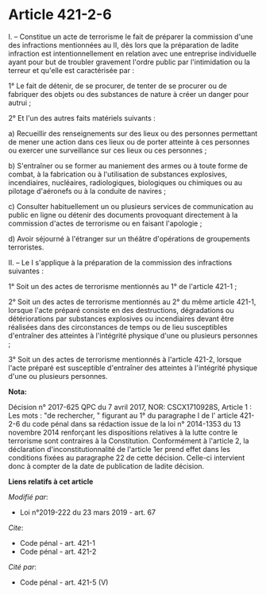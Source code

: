 # Article 421-2-6

I. – Constitue un acte de terrorisme le fait de préparer la commission d'une des infractions mentionnées au II, dès lors que
la préparation de ladite infraction est intentionnellement en relation avec une entreprise individuelle ayant pour but de
troubler gravement l'ordre public par l'intimidation ou la terreur et qu'elle est caractérisée par :

1° Le fait de détenir, de se procurer, de tenter de se procurer ou de fabriquer des objets ou des substances de nature à
créer un danger pour autrui ;

2° Et l'un des autres faits matériels suivants :

a) Recueillir des renseignements sur des lieux ou des personnes permettant de mener une action dans ces lieux ou de porter
atteinte à ces personnes ou exercer une surveillance sur ces lieux ou ces personnes ;

b) S'entraîner ou se former au maniement des armes ou à toute forme de combat, à la fabrication ou à l'utilisation de
substances explosives, incendiaires, nucléaires, radiologiques, biologiques ou chimiques ou au pilotage d'aéronefs ou à la
conduite de navires ;

c) Consulter habituellement un ou plusieurs services de communication au public en ligne ou détenir des documents provoquant
directement à la commission d'actes de terrorisme ou en faisant l'apologie ;

d) Avoir séjourné à l'étranger sur un théâtre d'opérations de groupements terroristes.

II. – Le I s'applique à la préparation de la commission des infractions suivantes :

1° Soit un des actes de terrorisme mentionnés au 1° de l'article 421-1 ;

2° Soit un des actes de terrorisme mentionnés au 2° du même article 421-1, lorsque l'acte préparé consiste en des
destructions, dégradations ou détériorations par substances explosives ou incendiaires devant être réalisées dans des
circonstances de temps ou de lieu susceptibles d'entraîner des atteintes à l'intégrité physique d'une ou plusieurs
personnes ;

3° Soit un des actes de terrorisme mentionnés à l'article 421-2, lorsque l'acte préparé est susceptible d'entraîner des
atteintes à l'intégrité physique d'une ou plusieurs personnes.

**Nota:**

Décision n° 2017-625 QPC du 7 avril 2017, NOR: CSCX1710928S, Article 1 : Les mots : "de rechercher, " figurant au 1° du
paragraphe I de l' article 421-2-6 du code pénal dans sa rédaction issue de la loi n° 2014-1353 du 13 novembre 2014
renforçant les dispositions relatives à la lutte contre le terrorisme sont contraires à la Constitution. Conformément à
l'article 2, la déclaration d'inconstitutionnalité de l'article 1er prend effet dans les conditions fixées au paragraphe 22
de cette décision. Celle-ci intervient donc à compter de la date de publication de ladite décision.

**Liens relatifs à cet article**

_Modifié par_:

  - Loi n°2019-222 du 23 mars 2019 - art. 67

_Cite_:

  - Code pénal - art. 421-1
  - Code pénal - art. 421-2

_Cité par_:

  - Code pénal - art. 421-5 (V)
